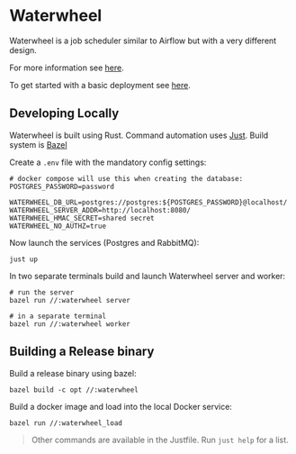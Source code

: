 Waterwheel
==========

Waterwheel is a job scheduler similar to Airflow but with a very different design.

For more information see [here](./docs/intro.md).

To get started with a basic deployment see [here](./docs/getting-started.md).

Developing Locally
--------------------

Waterwheel is built using Rust.
Command automation uses [Just](https://github.com/casey/just#packages).
Build system is [Bazel](https://bazel.build/)

Create a `.env` file with the mandatory config settings:

```
# docker compose will use this when creating the database:
POSTGRES_PASSWORD=password

WATERWHEEL_DB_URL=postgres://postgres:${POSTGRES_PASSWORD}@localhost/
WATERWHEEL_SERVER_ADDR=http://localhost:8080/
WATERWHEEL_HMAC_SECRET=shared secret
WATERWHEEL_NO_AUTHZ=true
```

Now launch the services (Postgres and RabbitMQ):

```
just up
```

In two separate terminals build and launch Waterwheel server and worker:

```
# run the server
bazel run //:waterwheel server

# in a separate terminal
bazel run //:waterwheel worker
```

Building a Release binary
--------------------------

Build a release binary using bazel:

```
bazel build -c opt //:waterwheel
```

Build a docker image and load into the local Docker service:

```
bazel run //:waterwheel_load
```

> Other commands are available in the Justfile. Run `just help` for a list.
